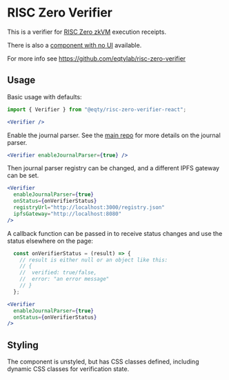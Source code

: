 # RISC Zero Verifier

This is a verifier for [RISC Zero zkVM](https://dev.risczero.com/api/zkvm/) execution receipts.

There is also a [component with no UI](https://www.npmjs.com/package/@eqty/risc-zero-verifier) available.

For more info see https://github.com/eqtylab/risc-zero-verifier

## Usage
Basic usage with defaults:
```jsx
import { Verifier } from "@eqty/risc-zero-verifier-react";

<Verifier />
```

Enable the journal parser. See the [main repo](https://github.com/eqtylab/risc-zero-verifier/tree/main) for more details on the journal parser.
```jsx
<Verifier enableJournalParser={true} />
```

Then journal parser registry can be changed, and a different IPFS gateway can be set.
```jsx
<Verifier
  enableJournalParser={true}
  onStatus={onVerifierStatus}
  registryUrl="http://localhost:3000/registry.json"
  ipfsGateway="http://localhost:8080"
/>
```

A callback function can be passed in to receive status changes and use the status elsewhere on the page:
```jsx
  const onVerifierStatus = (result) => {
    // result is either null or an object like this:
    // {
    //  verified: true/false,
    //  error: "an error message"
    // }
  };

<Verifier
  enableJournalParser={true}
  onStatus={onVerifierStatus}
/>
```

## Styling

The component is unstyled, but has CSS classes defined, including dynamic CSS classes for verification state.
